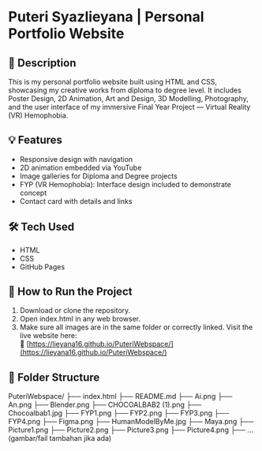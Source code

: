 # Puteri Syazlieyana | Personal Portfolio Website

## 📌 Description
This is my personal portfolio website built using HTML and CSS, showcasing my creative works from diploma to degree level. It includes Poster Design, 2D Animation, Art and Design, 3D Modelling, Photography, and the user interface of my immersive Final Year Project — Virtual Reality (VR) Hemophobia.

## 💡 Features
- Responsive design with navigation
- 2D animation embedded via YouTube
- Image galleries for Diploma and Degree projects
- FYP (VR Hemophobia): Interface design included to demonstrate concept
- Contact card with details and links

## 🛠️ Tech Used
- HTML
- CSS 
- GitHub Pages

## 🚀 How to Run the Project
1. Download or clone the repository.
2. Open index.html in any web browser.
3. Make sure all images are in the same folder or correctly linked.
Visit the live website here:  
🔗 [https://lieyana16.github.io/PuteriWebspace/](https://lieyana16.github.io/PuteriWebspace/)

## 📂 Folder Structure

PuteriWebspace/
├── index.html
├── README.md
├── Ai.png
├── An.png
├── Blender.png
├── CHOCOALBAB2 (1).png
├── Chocoalbab1.jpg
├── FYP1.png
├── FYP2.png
├── FYP3.png
├── FYP4.png
├── Figma.png
├── HumanModelByMe.jpg
├── Maya.png
├── Picture1.png
├── Picture2.png
├── Picture3.png
├── Picture4.png
├── ... (gambar/fail tambahan jika ada)

